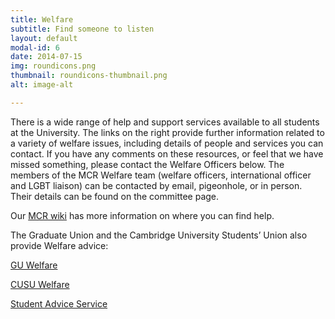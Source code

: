```yaml
---
title: Welfare
subtitle: Find someone to listen
layout: default
modal-id: 6
date: 2014-07-15
img: roundicons.png
thumbnail: roundicons-thumbnail.png
alt: image-alt

---
```


There is a wide range of help and support services available to all students at the University.
The links on the right provide further information related to a variety of welfare issues, including details of people and services you can contact.
If you have any comments on these resources, or feel that we have missed something, please contact the Welfare Officers below. The members of the MCR Welfare team (welfare officers, international officer and LGBT liaison) can be contacted by email, pigeonhole, or in person. Their details can be found on the committee page.

Our <a href="http://mcr.jesus.cam.ac.uk/mcrwiki/index.php?title=Welfare" target="_blank">MCR wiki</a> has more information on where you can find help.

The Graduate Union and the Cambridge University Students’ Union also provide Welfare advice:

<a href="http://www.gradunion.cam.ac.uk/support/welfare/" target="_blank">GU Welfare</a>

<a href="http://www.cusu.cam.ac.uk/welfare/" target="_blank">CUSU Welfare</a>

<a href="http://www.studentadvice.cam.ac.uk/" target="_blank">Student Advice Service</a>

